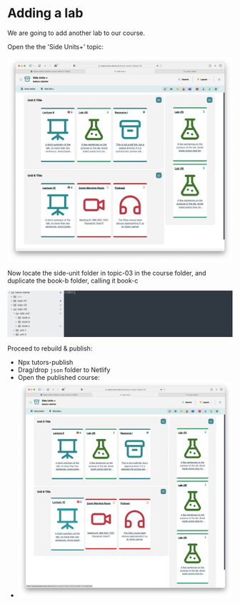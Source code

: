 # Adding a lab

We are going to add another lab to our course. 

Open the the 'Side Units+' topic:

![topic3-labs](img/57.png)

Now locate the side-unit folder in topic-03 in the course folder, and duplicate the book-b folder, calling it book-c

![](img/58.png)

Proceed to rebuild & publish:

- Npx tutors-publish
- Drag/drop `json` folder to Netlify
- Open the published course:
- ![](img/60.png)
